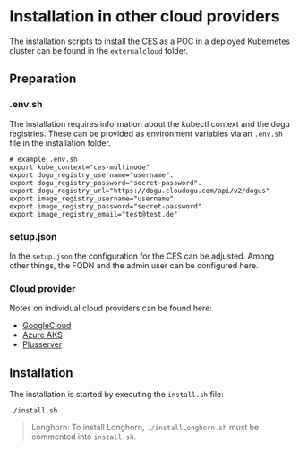 # Installation in other cloud providers

The installation scripts to install the CES as a POC in a deployed Kubernetes cluster can be found in the `externalcloud` folder.

## Preparation

### .env.sh

The installation requires information about the kubectl context and the dogu registries.
These can be provided as environment variables via an `.env.sh` file in the installation folder.

```shell
# example .env.sh
export kube_context="ces-multinode"
export dogu_registry_username="username".
export dogu_registry_password="secret-password".
export dogu_registry_url="https://dogu.cloudogu.com/api/v2/dogus"
export image_registry_username="username"
export image_registry_password="secret-password"
export image_registry_email="test@test.de"
```

### setup.json

In the `setup.json` the configuration for the CES can be adjusted.
Among other things, the FQDN and the admin user can be configured here.

### Cloud provider

Notes on individual cloud providers can be found here:
- [GoogleCloud](cloud-provider_installation_google_cloud_en.md)
- [Azure AKS](cloud-provider_installation_azure_aks_en.md)
- [Plusserver](cloud-provider_installation_plusserver_en.md)

## Installation

The installation is started by executing the `install.sh` file:

```shell
./install.sh
```

> Longhorn: To install Longhorn, `./installLonghorn.sh` must be commented into `install.sh`.
